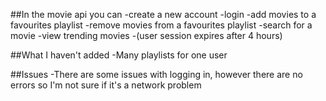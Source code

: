##In the movie api you can
-create a new account
-login
-add movies to a favourites playlist
-remove movies from a favourites playlist
-search for a movie
-view trending movies
-(user session expires after 4 hours)

##What I haven't added
-Many playlists for one user

##Issues
-There are some issues with logging in, however there are no errors so I'm not sure if it's a network problem
